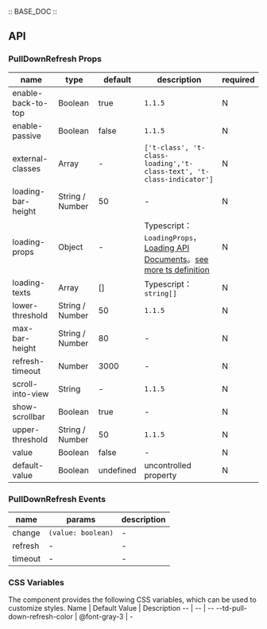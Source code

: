 :: BASE_DOC ::

## API
### PullDownRefresh Props

name | type | default | description | required
-- | -- | -- | -- | --
enable-back-to-top | Boolean | true | `1.1.5` | N
enable-passive | Boolean | false | `1.1.5` | N
external-classes | Array | - | `['t-class', 't-class-loading','t-class-text', 't-class-indicator']` | N
loading-bar-height | String / Number | 50 | \- | N
loading-props | Object | - | Typescript：`LoadingProps`，[Loading API Documents](./loading?tab=api)。[see more ts definition](https://github.com/Tencent/tdesign-miniprogram/tree/develop/src/pull-down-refresh/type.ts) | N
loading-texts | Array | [] | Typescript：`string[]` | N
lower-threshold | String / Number | 50 | `1.1.5` | N
max-bar-height | String / Number | 80 | \- | N
refresh-timeout | Number | 3000 | \- | N
scroll-into-view | String | - | `1.1.5` | N
show-scrollbar | Boolean | true | \- | N
upper-threshold | String / Number | 50 | `1.1.5` | N
value | Boolean | false | \- | N
default-value | Boolean | undefined | uncontrolled property | N

### PullDownRefresh Events

name | params | description
-- | -- | --
change | `(value: boolean)` | \-
refresh | \- | \-
timeout | \- | \-


### CSS Variables
The component provides the following CSS variables, which can be used to customize styles.
Name | Default Value | Description 
-- | -- | --
--td-pull-down-refresh-color | @font-gray-3 | - 
